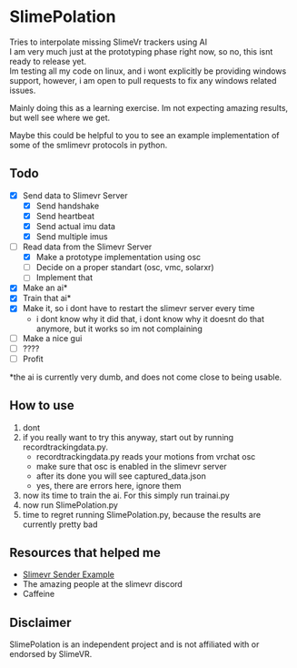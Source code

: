 # SlimePolation
Tries to interpolate missing SlimeVr trackers using AI  
I am very much just at the prototyping phase right now, so no, this isnt ready to release yet.  
Im testing all my code on linux, and i wont explicitly be providing windows support, however, i am open to pull requests to fix any windows related issues.

Mainly doing this as a learning exercise. Im not expecting amazing results, but well see where we get.

Maybe this could be helpful to you to see an example implementation of some of the smlimevr protocols in python.

## Todo  
- [x] Send data to Slimevr Server
    - [x] Send handshake
    - [x] Send heartbeat
    - [x] Send actual imu data
    - [x] Send multiple imus
- [ ] Read data from the Slimevr Server
    - [x] Make a prototype implementation using osc
    - [ ] Decide on a proper standart (osc, vmc, solarxr)
    - [ ] Implement that
- [x] Make an ai*
- [x] Train that ai*
- [x] Make it, so i dont have to restart the slimevr server every time
    - i dont know why it did that, i dont know why it doesnt do that anymore, but it works so im not complaining
- [ ] Make a nice gui
- [ ] ????
- [ ] Profit

*the ai is currently very dumb, and does not come close to being usable.

## How to use

1. dont
2. if you really want to try this anyway, start out by running recordtrackingdata.py.
    - recordtrackingdata.py reads your motions from vrchat osc
    - make sure that osc is enabled in the slimevr server
    - after its done you will see captured_data.json
    - yes, there are errors here, ignore them
3. now its time to train the ai. For this simply run trainai.py
4. now run SlimePolation.py
5. time to regret running SlimePolation.py, because the results are currently pretty bad

## Resources that helped me
- [Slimevr Sender Example](https://github.com/SlimeVR/SlimeVR-Sender-Example/)
- The amazing people at the slimevr discord
- Caffeine

## Disclaimer
SlimePolation is an independent project and is not affiliated with or endorsed by SlimeVR.
